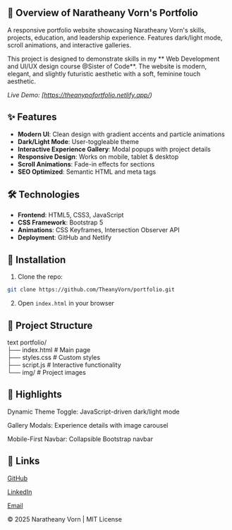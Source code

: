 ## 🚀 Overview of Naratheany Vorn's Portfolio  

A responsive portfolio website showcasing Naratheany Vorn's skills, projects, education, and leadership experience. Features dark/light mode, scroll animations, and interactive galleries. 

This project is designed to demonstrate skills in my ** Web Development and UI/UX design course @Sister of Code**. The website is modern, elegant, and slightly futuristic aesthetic with a soft, feminine touch aesthetic.

*Live Demo: [https://theanypofortfolio.netlify.app/)*  

## ✨ Features  
- **Modern UI**: Clean design with gradient accents and particle animations  
- **Dark/Light Mode**: User-toggleable theme  
- **Interactive Experience Gallery**: Modal popups with project details  
- **Responsive Design**: Works on mobile, tablet & desktop  
- **Scroll Animations**: Fade-in effects for sections  
- **SEO Optimized**: Semantic HTML and meta tags  

## 🛠 Technologies  
- **Frontend**: HTML5, CSS3, JavaScript  
- **CSS Framework**: Bootstrap 5  
- **Animations**: CSS Keyframes, Intersection Observer API  
- **Deployment**: GitHub and Netlify

## 🔧 Installation  
1. Clone the repo:  
```bash
git clone https://github.com/TheanyVorn/portfolio.git
```
2. Open `index.html` in your browser 

## 📁 Project Structure
text
portfolio/  
├── index.html          # Main page  
├── styles.css          # Custom styles  
├── script.js           # Interactive functionality  
└── img/                # Project images

## 🌟 Highlights
Dynamic Theme Toggle: JavaScript-driven dark/light mode

Gallery Modals: Experience details with image carousel

Mobile-First Navbar: Collapsible Bootstrap navbar

## 🔗 Links
[GitHub](https://github.com/TheanyVorn/)

[LinkedIn](https://www.linkedin.com/in/naratheany-vorn-493846341)

[Email](https://mailto:vornnaratheany@gmail.com/)

© 2025 Naratheany Vorn | MIT License

